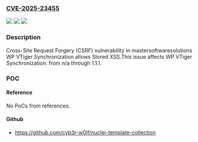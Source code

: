 ### [CVE-2025-23455](https://cve.mitre.org/cgi-bin/cvename.cgi?name=CVE-2025-23455)
![](https://img.shields.io/static/v1?label=Product&message=WP%20VTiger%20Synchronization&color=blue)
![](https://img.shields.io/static/v1?label=Version&message=n%2Fa%3C%3D%201.1.1%20&color=brighgreen)
![](https://img.shields.io/static/v1?label=Vulnerability&message=CWE-352%20Cross-Site%20Request%20Forgery%20(CSRF)&color=brighgreen)

### Description

Cross-Site Request Forgery (CSRF) vulnerability in mastersoftwaresolutions WP VTiger Synchronization allows Stored XSS.This issue affects WP VTiger Synchronization: from n/a through 1.1.1.

### POC

#### Reference
No PoCs from references.

#### Github
- https://github.com/cyb3r-w0lf/nuclei-template-collection

